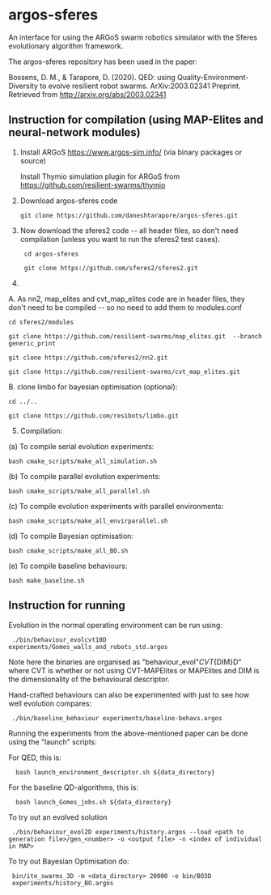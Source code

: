 argos-sferes
=======

An interface for using the ARGoS swarm robotics simulator with the Sferes evolutionary algorithm framework.

The argos-sferes repository has been used in the paper:

Bossens, D. M., & Tarapore, D. (2020). QED: using Quality-Environment-Diversity to evolve resilient robot swarms. ArXiv:2003.02341 Preprint. Retrieved from http://arxiv.org/abs/2003.02341


Instruction for compilation (using MAP-Elites and neural-network modules)
-------------

1. Install ARGoS https://www.argos-sim.info/ (via binary packages or source)

   Install Thymio simulation plugin for ARGoS from https://github.com/resilient-swarms/thymio

2. Download argos-sferes code

       git clone https://github.com/daneshtarapore/argos-sferes.git


3. Now download the sferes2 code -- all header files, so don't need compilation (unless you want to run the sferes2 test cases).

        cd argos-sferes

        git clone https://github.com/sferes2/sferes2.git 


4. 
A. As nn2, map_elites and cvt_map_elites code are in header files, they don't need to be compiled -- so no need to add them to modules.conf

    cd sferes2/modules

    git clone https://github.com/resilient-swarms/map_elites.git  --branch generic_print

    git clone https://github.com/sferes2/nn2.git
    
    git clone https://github.com/resilient-swarms/cvt_map_elites.git 
   
B. clone limbo for bayesian optimisation (optional):

    cd ../..
    
    git clone https://github.com/resibots/limbo.git
    


5. Compilation:

(a) To compile serial evolution experiments:

   
    bash cmake_scripts/make_all_simulation.sh
    

(b) To compile parallel evolution experiments:

    
    bash cmake_scripts/make_all_parallel.sh
    

(c) To compile evolution experiments with parallel environments:


    bash cmake_scripts/make_all_envirparallel.sh
    

(d) To compile Bayesian optimisation:


    bash cmake_scripts/make_all_BO.sh
    
    

(e) To compile baseline behaviours:


    bash make_baseline.sh
    
    


Instruction for running
-------------




Evolution in the normal operating environment can be run using:

   
     ./bin/behaviour_evolcvt10D experiments/Gomes_walls_and_robots_std.argos
   
 
Note here the binaries are organised as "behaviour_evol"${CVT}${DIM}D" where CVT is whether or not using CVT-MAPElites or MAPElites and DIM is the dimensionality of the behavioural descriptor.


Hand-crafted behaviours can also be experimented with just to see how well evolution compares:



     ./bin/baseline_behaviour experiments/baseline-behavs.argos
   


Running the experiments from the above-mentioned paper can be done using the "launch" scripts:


For QED, this is:

      bash launch_environment_descriptor.sh ${data_directory}
   
   
For the baseline QD-algorithms, this is:


      bash launch_Gomes_jobs.sh ${data_directory}


To try out an evolved solution

     ./bin/behaviour_evol2D experiments/history.argos --load <path to generation file>/gen_<number> -o <output file> -n <index of individual in MAP>

To try out Bayesian Optimisation do:

     bin/ite_swarms_3D -m <data_directory> 20000 -e bin/BO3D 
     experiments/history_BO.argos
